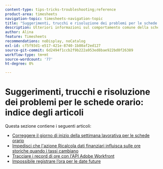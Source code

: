 ```yaml
---
content-type: tips-tricks-troubleshooting;reference
product-area: timesheets
navigation-topic: timesheets-navigation-topic
title: "Suggerimenti, trucchi e risoluzione dei problemi per le schede orario: indice degli articoli"
description: Ulteriori informazioni sul comportamento comune della scheda orario o su come risolvere potenziali problemi relativi alle schede orario sono disponibili nei seguenti articoli.
author: Alina
feature: Timesheets
recommendations: noDisplay, noCatalog
exl-id: cf5f93d1-e517-421e-8740-1b80af2ed127
source-git-commit: 6d2494f1ccb2f9b222a953ed8bae922bd0f26389
workflow-type: tm+mt
source-wordcount: '77'
ht-degree: 0%

---
```


# Suggerimenti, trucchi e risoluzione dei problemi per le schede orario: indice degli articoli

Questa sezione contiene i seguenti articoli:

* [Correggere il giorno di inizio della settimana lavorativa per le schede orario](../../timesheets/tips-tricks-and-troubleshooting/correct-start-day-of-work-week.md)
* [Impedisci che l&#39;azione Ricalcola dati finanziari influisca sulle ore storiche quando i tassi cambiano](../../timesheets/tips-tricks-and-troubleshooting/prevent-recalculate-finance-action.md)
* [Tracciare i record di ore con l&#39;API Adobe Workfront](../../timesheets/tips-tricks-and-troubleshooting/track-hour-records-with-wfapi.md)
* [Impossibile registrare l’ora per le date future](../../timesheets/tips-tricks-and-troubleshooting/unable-to-log-time-future-dates.md)
